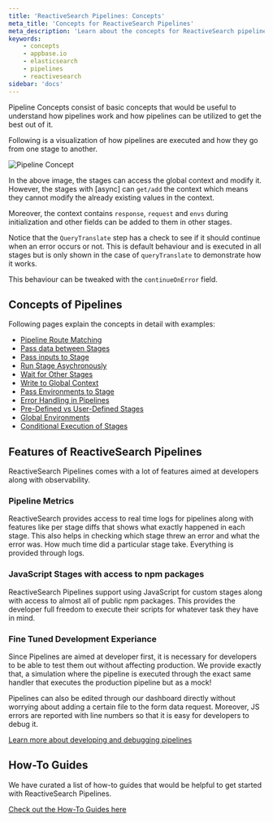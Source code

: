 ```yaml
---
title: 'ReactiveSearch Pipelines: Concepts'
meta_title: 'Concepts for ReactiveSearch Pipelines'
meta_description: 'Learn about the concepts for ReactiveSearch pipelines and understand how to use them'
keywords:
    - concepts
    - appbase.io
    - elasticsearch
    - pipelines
    - reactivesearch
sidebar: 'docs'
---
```


Pipeline Concepts consist of basic concepts that would be useful to understand how pipelines work and how pipelines can be utilized to get the best out of it.

Following is a visualization of how pipelines are executed and how they go from one stage to another.

![Pipeline Concept](/images/concepts/pipeline_concept.png "Pipeline Execution Visualized")

In the above image, the stages can access the global context and modify it. However, the stages with [async] can `get/add` the context which means they cannot modify the already existing values in the context.

Moreover, the context contains `response`, `request` and `envs` during initialization and other fields can be added to them in other stages.

Notice that the `QueryTranslate` step has a check to see if it should continue when an error occurs or not. This is default behaviour and is executed in all stages but is only shown in the case of `queryTranslate` to demonstrate how it works.

This behaviour can be tweaked with the `continueOnError` field.

## Concepts of Pipelines

Following pages explain the concepts in detail with examples:

- [Pipeline Route Matching](execution-process)
- [Pass data between Stages](pass-data-between-stages)
- [Pass inputs to Stage](pass-inputs-to-stage)
- [Run Stage Asychronously](run-stage-async)
- [Wait for Other Stages](wait-for-other-stage)
- [Write to Global Context](write-to-global-context)
- [Pass Environments to Stage](envs-for-stage)
- [Error Handling in Pipelines](error-handling)
- [Pre-Defined vs User-Defined Stages](pre-defined-vs-user-defined)
- [Global Environments](global-envs)
- [Conditional Execution of Stages](conditional-stages)

## Features of ReactiveSearch Pipelines

ReactiveSearch Pipelines comes with a lot of features aimed at developers along with observability.

### Pipeline Metrics

ReactiveSearch provides access to real time logs for pipelines along with features like per stage diffs that shows what exactly happened in each stage. This also helps in checking which stage threw an error and what the error was. How much time did a particular stage take. Everything is provided through logs.

### JavaScript Stages with access to npm packages

ReactiveSearch Pipelines support using JavaScript for custom stages along with access to almost all of public npm packages. This provides the developer full freedom to execute their scripts for whatever task they have in mind.

### Fine Tuned Development Experiance

Since Pipelines are aimed at developer first, it is necessary for developers to be able to test them out without affecting production. We provide exactly that, a simulation where the pipeline is executed through the exact same handler that executes the production pipeline but as a mock!

Pipelines can also be edited through our dashboard directly without worrying about adding a certain file to the form data request. Moreover, JS errors are reported with line numbers so that it is easy for developers to debug it.

[Learn more about developing and debugging pipelines](../developing/)

## How-To Guides

We have curated a list of how-to guides that would be helpful to get started with ReactiveSearch Pipelines.

[Check out the How-To Guides here](../how-to/)
